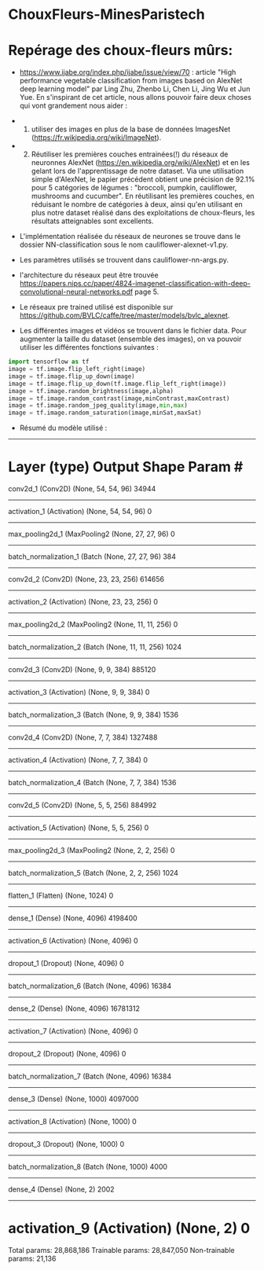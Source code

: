 # ChouxFleurs-MinesParistech

# Repérage des choux-fleurs mûrs: 

- https://www.ijabe.org/index.php/ijabe/issue/view/70 : article "High performance vegetable classification from images based on AlexNet deep learning model" par Ling Zhu,	Zhenbo Li,	Chen Li,	Jing Wu et Jun Yue. En s'inspirant de cet article, nous allons pouvoir faire deux choses qui vont grandement nous aider : 
- 1. utiliser des images en plus de la base de données ImagesNet (https://fr.wikipedia.org/wiki/ImageNet). 
- 2. Réutiliser les premières couches entrainées(!) du réseaux de neuronnes AlexNet (https://en.wikipedia.org/wiki/AlexNet) et en les gelant lors de l'apprentissage de notre dataset. Via une utilisation simple d'AlexNet, le papier précédent obtient une précision de 92.1% pour 5 catégories de légumes : "broccoli, pumpkin, cauliflower, mushrooms and cucumber". En réutilisant les premières couches, en réduisant le nombre de catégories à deux, ainsi qu'en utilisant en plus notre dataset réalisé dans des exploitations de choux-fleurs, les résultats atteignables sont excellents. 

- L'implémentation réalisée du réseaux de neurones se trouve dans le dossier NN-classification sous le nom cauliflower-alexnet-v1.py.
- Les paramètres utilisés se trouvent dans cauliflower-nn-args.py.
- l'architecture du réseaux peut être trouvée https://papers.nips.cc/paper/4824-imagenet-classification-with-deep-convolutional-neural-networks.pdf page 5.
- Le réseaux pre trained utilisé est disponible sur https://github.com/BVLC/caffe/tree/master/models/bvlc_alexnet. 

- Les différentes images et vidéos se trouvent dans le fichier data. Pour augmenter la taille du dataset (ensemble des images), on va pouvoir utiliser les différentes fonctions suivantes : 

```python
import tensorflow as tf 
image = tf.image.flip_left_right(image)
image = tf.image.flip_up_down(image)
image = tf.image.flip_up_down(tf.image.flip_left_right(image))
image = tf.image.random_brightness(image,alpha)
image = tf.image.random_contrast(image,minContrast,maxContrast)
image = tf.image.random_jpeg_quality(image,min,max)
image = tf.image.random_saturation(image,minSat,maxSat)
``` 

- Résumé du modèle utilisé : 

_________________________________________________________________
Layer (type)                 Output Shape              Param #   
=================================================================
conv2d_1 (Conv2D)            (None, 54, 54, 96)        34944     
_________________________________________________________________
activation_1 (Activation)    (None, 54, 54, 96)        0         
_________________________________________________________________
max_pooling2d_1 (MaxPooling2 (None, 27, 27, 96)        0         
_________________________________________________________________
batch_normalization_1 (Batch (None, 27, 27, 96)        384       
_________________________________________________________________
conv2d_2 (Conv2D)            (None, 23, 23, 256)       614656    
_________________________________________________________________
activation_2 (Activation)    (None, 23, 23, 256)       0         
_________________________________________________________________
max_pooling2d_2 (MaxPooling2 (None, 11, 11, 256)       0         
_________________________________________________________________
batch_normalization_2 (Batch (None, 11, 11, 256)       1024      
_________________________________________________________________
conv2d_3 (Conv2D)            (None, 9, 9, 384)         885120    
_________________________________________________________________
activation_3 (Activation)    (None, 9, 9, 384)         0         
_________________________________________________________________
batch_normalization_3 (Batch (None, 9, 9, 384)         1536      
_________________________________________________________________
conv2d_4 (Conv2D)            (None, 7, 7, 384)         1327488   
_________________________________________________________________
activation_4 (Activation)    (None, 7, 7, 384)         0         
_________________________________________________________________
batch_normalization_4 (Batch (None, 7, 7, 384)         1536      
_________________________________________________________________
conv2d_5 (Conv2D)            (None, 5, 5, 256)         884992    
_________________________________________________________________
activation_5 (Activation)    (None, 5, 5, 256)         0         
_________________________________________________________________
max_pooling2d_3 (MaxPooling2 (None, 2, 2, 256)         0         
_________________________________________________________________
batch_normalization_5 (Batch (None, 2, 2, 256)         1024      
_________________________________________________________________
flatten_1 (Flatten)          (None, 1024)              0         
_________________________________________________________________
dense_1 (Dense)              (None, 4096)              4198400   
_________________________________________________________________
activation_6 (Activation)    (None, 4096)              0         
_________________________________________________________________
dropout_1 (Dropout)          (None, 4096)              0         
_________________________________________________________________
batch_normalization_6 (Batch (None, 4096)              16384     
_________________________________________________________________
dense_2 (Dense)              (None, 4096)              16781312  
_________________________________________________________________
activation_7 (Activation)    (None, 4096)              0         
_________________________________________________________________
dropout_2 (Dropout)          (None, 4096)              0         
_________________________________________________________________
batch_normalization_7 (Batch (None, 4096)              16384     
_________________________________________________________________
dense_3 (Dense)              (None, 1000)              4097000   
_________________________________________________________________
activation_8 (Activation)    (None, 1000)              0         
_________________________________________________________________
dropout_3 (Dropout)          (None, 1000)              0         
_________________________________________________________________
batch_normalization_8 (Batch (None, 1000)              4000      
_________________________________________________________________
dense_4 (Dense)              (None, 2)                 2002      
_________________________________________________________________
activation_9 (Activation)    (None, 2)                 0         
=================================================================
Total params: 28,868,186
Trainable params: 28,847,050
Non-trainable params: 21,136
